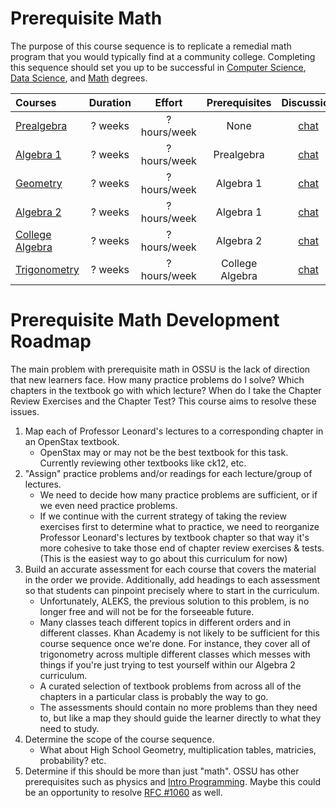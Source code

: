 # Prerequisite Math
The purpose of this course sequence is to replicate a remedial math program that you would typically find at a community college. Completing this sequence should set you up to be successful in [Computer Science](https://cs.ossu.dev/), [Data Science](https://ds.ossu.dev/), and [Math](https://math.ossu.dev/) degrees.  

Courses | Duration | Effort | Prerequisites | Discussion
:-- | :--: | :--: | :--: | :--:
[Prealgebra](coursepages/prealgebra/README.md) | ? weeks | ? hours/week | None | [chat](https://discord.com/channels/744385009028431943/744971809056751687)
[Algebra 1](coursepages/algebra-1/README.md) | ? weeks | ? hours/week | Prealgebra | [chat](https://discord.com/channels/744385009028431943/744971809056751687)
[Geometry](https://flexbooks.ck12.org/cbook/ck-12-basic-geometry-concepts/) | ? weeks | ? hours/week | Algebra 1 | [chat](https://discord.com/channels/744385009028431943/744971809056751687)
[Algebra 2](coursepages/algebra-2/README.md) | ? weeks | ? hours/week | Algebra 1 | [chat](https://discord.com/channels/744385009028431943/744971809056751687)
[College Algebra](coursepages/college-algebra/README.md) | ? weeks | ? hours/week | Algebra 2 | [chat](https://discord.com/channels/744385009028431943/744971809056751687)
[Trigonometry](coursepages/trigonometry/README.md) | ? weeks | ? hours/week | College Algebra | [chat](https://discord.com/channels/744385009028431943/744971809056751687)

# Prerequisite Math Development Roadmap
The main problem with prerequisite math in OSSU is the lack of direction that new learners face. How many practice problems do I solve? Which chapters in the textbook go with which lecture? When do I take the Chapter Review Exercises and the Chapter Test? This course aims to resolve these issues.
1. Map each of Professor Leonard's lectures to a corresponding chapter in an OpenStax textbook.
    - OpenStax may or may not be the best textbook for this task. Currently reviewing other textbooks like ck12, etc.
2. "Assign" practice problems and/or readings for each lecture/group of lectures.
    - We need to decide how many practice problems are sufficient, or if we even need practice problems.
    - If we continue with the current strategy of taking the review exercises first to determine what to practice, we need to reorganize Professor Leonard's lectures by textbook chapter so that way it's more cohesive to take those end of chapter review exercises & tests. (This is the easiest way to go about this curriculum for now)
3. Build an accurate assessment for each course that covers the material in the order we provide. Additionally, add headings to each assessment so that students can pinpoint precisely where to start in the curriculum.
    - Unfortunately, ALEKS, the previous solution to this problem, is no longer free and will not be for the forseeable future. 
    - Many classes teach different topics in different orders and in different classes. Khan Academy is not likely to be sufficient for this course sequence once we're done. For instance, they cover all of trigonometry across multiple different classes which messes with things if you're just trying to test yourself within our Algebra 2 curriculum.
    - A curated selection of textbook problems from across all of the chapters in a particular class is probably the way to go.
    - The assessments should contain no more problems than they need to, but like a map they should guide the learner directly to what they need to study.
4. Determine the scope of the course sequence.
    - What about High School Geometry, multiplication tables, matricies, probability? etc.
5. Determine if this should be more than just "math". OSSU has other prerequisites such as physics and [Intro Programming](https://github.com/ossu/computer-science/blob/master/coursepages/intro-programming/README.md). Maybe this could be an opportunity to resolve [RFC #1060](https://github.com/ossu/computer-science/issues/1060) as well.